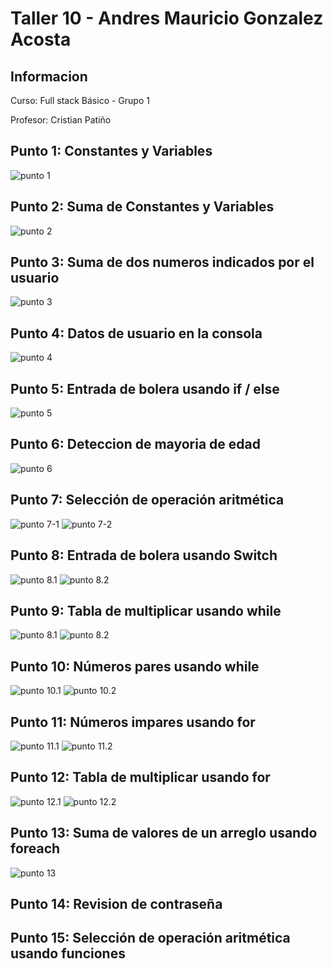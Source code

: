 <h1>Taller 10 - Andres Mauricio Gonzalez Acosta</h1>

<h2>Informacion</h2>
<p>Curso: Full stack Básico - Grupo 1</p>
<p>Profesor: Cristian Patiño</p>

<h2>Punto 1: Constantes y Variables</h2>
<img src="./public/images/punto-1.PNG" alt="punto 1">

<h2>Punto 2: Suma de Constantes y Variables</h2>
<img src="./public/images/punto-2.PNG" alt="punto 2">

<h2>Punto 3: Suma de dos numeros indicados por el usuario</h2>
<img src="./public/images/punto-3.PNG" alt="punto 3">

<h2>Punto 4: Datos de usuario en la consola</h2>
<img src="./public/images/punto-4.PNG" alt="punto 4">

<h2>Punto 5: Entrada de bolera usando if / else</h2>
<img src="./public/images/punto-5.PNG" alt="punto 5">

<h2>Punto 6: Deteccion de mayoria de edad</h2>
<img src="./public/images/punto-6.PNG" alt="punto 6">

<h2>Punto 7: Selección de operación aritmética</h2>
<img src="./public/images/punto-7.1.PNG" alt="punto 7-1">
<img src="./public/images/punto-7.2.PNG" alt="punto 7-2">

<h2>Punto 8: Entrada de bolera usando Switch</h2>
<img src="./public/images/punto-8.1.PNG" alt="punto 8.1">
<img src="./public/images/punto-8.2.PNG" alt="punto 8.2">

<h2>Punto 9: Tabla de multiplicar usando while</h2>
<img src="./public/images/punto-9.1.PNG" alt="punto 8.1">
<img src="./public/images/punto-9.2.PNG" alt="punto 8.2">

<h2>Punto 10: Números pares usando while</h2>
<img src="./public/images/punto-10.1.PNG" alt="punto 10.1">
<img src="./public/images/punto-10.2.PNG" alt="punto 10.2">

<h2>Punto 11: Números impares usando for</h2>
<img src="./public/images/punto-11.1.PNG" alt="punto 11.1">
<img src="./public/images/punto-11.2.PNG" alt="punto 11.2">

<h2>Punto 12: Tabla de multiplicar usando for</h2>
<img src="./public/images/punto-12.1.PNG" alt="punto 12.1">
<img src="./public/images/punto-12.2.PNG" alt="punto 12.2">

<h2>Punto 13: Suma de valores de un arreglo usando foreach</h2>
<img src="./public/images/punto-13.PNG" alt="punto 13">

<h2>Punto 14: Revision de contraseña</h2>

<h2>Punto 15: Selección de operación aritmética usando funciones</h2>
